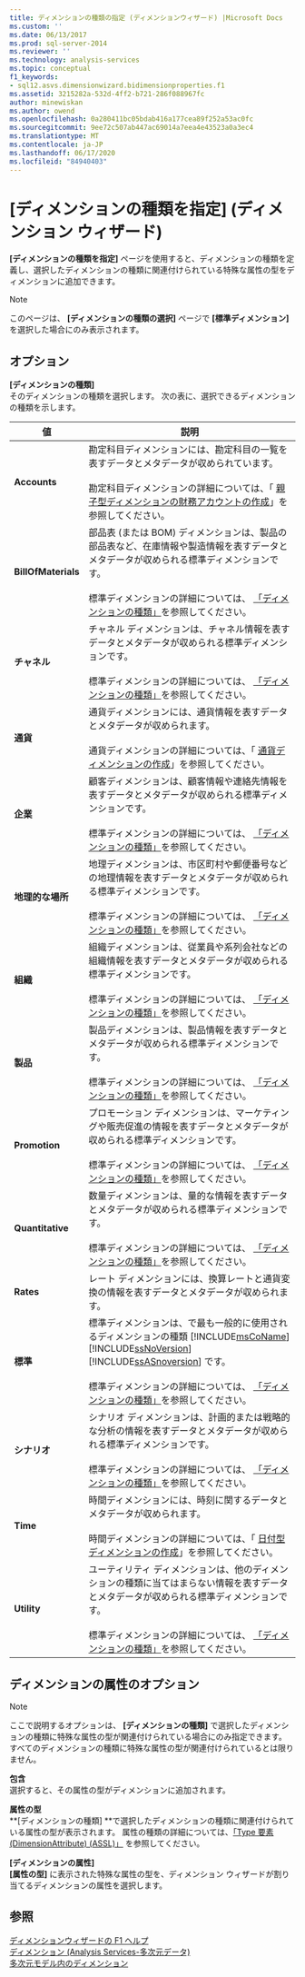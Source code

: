 ```yaml
---
title: ディメンションの種類の指定 (ディメンションウィザード) |Microsoft Docs
ms.custom: ''
ms.date: 06/13/2017
ms.prod: sql-server-2014
ms.reviewer: ''
ms.technology: analysis-services
ms.topic: conceptual
f1_keywords:
- sql12.asvs.dimensionwizard.bidimensionproperties.f1
ms.assetid: 3215282a-532d-4ff2-b721-286f088967fc
author: minewiskan
ms.author: owend
ms.openlocfilehash: 0a280411bc05bdab416a177cea89f252a53ac0fc
ms.sourcegitcommit: 9ee72c507ab447ac69014a7eea4e43523a0a3ec4
ms.translationtype: MT
ms.contentlocale: ja-JP
ms.lasthandoff: 06/17/2020
ms.locfileid: "84940403"
---
```

# <a name="specify-dimension-type-dimension-wizard"></a>[ディメンションの種類を指定] (ディメンション ウィザード)
  **[ディメンションの種類を指定]** ページを使用すると、ディメンションの種類を定義し、選択したディメンションの種類に関連付けられている特殊な属性の型をディメンションに追加できます。  
  
> [!NOTE]  
>   このページは、 **[ディメンションの種類の選択]** ページで **[標準ディメンション]** を選択した場合にのみ表示されます。  
  
## <a name="options"></a>オプション  
 **[ディメンションの種類]**  
 そのディメンションの種類を選択します。 次の表に、選択できるディメンションの種類を示します。  
  
|値|説明|  
|-----------|-----------------|  
|**Accounts**|勘定科目ディメンションには、勘定科目の一覧を表すデータとメタデータが収められています。<br /><br /> 勘定科目ディメンションの詳細については、「 [親子型ディメンションの財務アカウントの作成](multidimensional-models/database-dimensions-finance-account-of-parent-child-type.md)」を参照してください。|  
|**BillOfMaterials**|部品表 (または BOM) ディメンションは、製品の部品表など、在庫情報や製造情報を表すデータとメタデータが収められる標準ディメンションです。<br /><br /> 標準ディメンションの詳細については、 [「ディメンションの種類」](multidimensional-models-olap-logical-dimension-objects/database-dimension-properties-types.md)を参照してください。|  
|**チャネル**|チャネル ディメンションは、チャネル情報を表すデータとメタデータが収められる標準ディメンションです。<br /><br /> 標準ディメンションの詳細については、 [「ディメンションの種類」](multidimensional-models-olap-logical-dimension-objects/database-dimension-properties-types.md)を参照してください。|  
|**通貨**|通貨ディメンションには、通貨情報を表すデータとメタデータが収められます。<br /><br /> 通貨ディメンションの詳細については、「 [通貨ディメンションの作成](multidimensional-models/database-dimensions-create-a-currency-type-dimension.md)」を参照してください。|  
|**企業**|顧客ディメンションは、顧客情報や連絡先情報を表すデータとメタデータが収められる標準ディメンションです。<br /><br /> 標準ディメンションの詳細については、 [「ディメンションの種類」](multidimensional-models-olap-logical-dimension-objects/database-dimension-properties-types.md)を参照してください。|  
|**地理的な場所**|地理ディメンションは、市区町村や郵便番号などの地理情報を表すデータとメタデータが収められる標準ディメンションです。<br /><br /> 標準ディメンションの詳細については、 [「ディメンションの種類」](multidimensional-models-olap-logical-dimension-objects/database-dimension-properties-types.md)を参照してください。|  
|**組織**|組織ディメンションは、従業員や系列会社などの組織情報を表すデータとメタデータが収められる標準ディメンションです。<br /><br /> 標準ディメンションの詳細については、 [「ディメンションの種類」](multidimensional-models-olap-logical-dimension-objects/database-dimension-properties-types.md)を参照してください。|  
|**製品**|製品ディメンションは、製品情報を表すデータとメタデータが収められる標準ディメンションです。<br /><br /> 標準ディメンションの詳細については、 [「ディメンションの種類」](multidimensional-models-olap-logical-dimension-objects/database-dimension-properties-types.md)を参照してください。|  
|**Promotion**|プロモーション ディメンションは、マーケティングや販売促進の情報を表すデータとメタデータが収められる標準ディメンションです。<br /><br /> 標準ディメンションの詳細については、 [「ディメンションの種類」](multidimensional-models-olap-logical-dimension-objects/database-dimension-properties-types.md)を参照してください。|  
|**Quantitative**|数量ディメンションは、量的な情報を表すデータとメタデータが収められる標準ディメンションです。<br /><br /> 標準ディメンションの詳細については、 [「ディメンションの種類」](multidimensional-models-olap-logical-dimension-objects/database-dimension-properties-types.md)を参照してください。|  
|**Rates**|レート ディメンションには、換算レートと通貨変換の情報を表すデータとメタデータが収められます。|  
|**標準**|標準ディメンションは、で最も一般的に使用されるディメンションの種類 [!INCLUDE[msCoName](../includes/msconame-md.md)] [!INCLUDE[ssNoVersion](../includes/ssnoversion-md.md)] [!INCLUDE[ssASnoversion](../includes/ssasnoversion-md.md)] です。<br /><br /> 標準ディメンションの詳細については、 [「ディメンションの種類」](multidimensional-models-olap-logical-dimension-objects/database-dimension-properties-types.md)を参照してください。|  
|**シナリオ**|シナリオ ディメンションは、計画的または戦略的な分析の情報を表すデータとメタデータが収められる標準ディメンションです。<br /><br /> 標準ディメンションの詳細については、 [「ディメンションの種類」](multidimensional-models-olap-logical-dimension-objects/database-dimension-properties-types.md)を参照してください。|  
|**Time**|時間ディメンションには、時刻に関するデータとメタデータが収められます。<br /><br /> 時間ディメンションの詳細については、「 [日付型ディメンションの作成](multidimensional-models/database-dimensions-create-a-date-type-dimension.md)」を参照してください。|  
|**Utility**|ユーティリティ ディメンションは、他のディメンションの種類に当てはまらない情報を表すデータとメタデータが収められる標準ディメンションです。<br /><br /> 標準ディメンションの詳細については、 [「ディメンションの種類」](multidimensional-models-olap-logical-dimension-objects/database-dimension-properties-types.md)を参照してください。|  
  
## <a name="dimension-attributes-options"></a>ディメンションの属性のオプション  
  
> [!NOTE]  
>  ここで説明するオプションは、 **[ディメンションの種類]** で選択したディメンションの種類に特殊な属性の型が関連付けられている場合にのみ指定できます。 すべてのディメンションの種類に特殊な属性の型が関連付けられているとは限りません。  
  
 **包含**  
 選択すると、その属性の型がディメンションに追加されます。  
  
 **属性の型**  
 **[ディメンションの種類] **で選択したディメンションの種類に関連付けられている属性の型が表示されます。 属性の種類の詳細については、[「Type 要素 (DimensionAttribute) (ASSL)」](https://docs.microsoft.com/bi-reference/assl/properties/type-element-dimensionattribute-assl) を参照してください。  
  
 **[ディメンションの属性]**  
 **[属性の型]** に表示された特殊な属性の型を、ディメンション ウィザードが割り当てるディメンションの属性を選択します。  
  
## <a name="see-also"></a>参照  
 [ディメンションウィザードの F1 ヘルプ](dimension-wizard-f1-help.md)   
 [ディメンション &#40;Analysis Services-多次元データ&#41;](multidimensional-models-olap-logical-dimension-objects/dimensions-analysis-services-multidimensional-data.md)   
 [多次元モデル内のディメンション](multidimensional-models/dimensions-in-multidimensional-models.md)  
  
  
